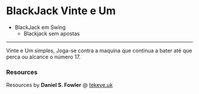 # BlackJack Vinte e Um
 * BlackJack em Swing
     * Blackjack sem apostas
 ---    
 Vinte e Um simples, Joga-se contra a maquina que continua a bater até que perca ou alcance o número 17.

### Resources
   Resources by **Daniel S. Fowler** @ [tekeye.uk](https://tekeye.uk/playing_cards/svg-playing-cards)
